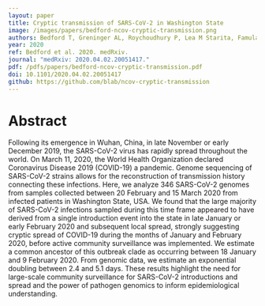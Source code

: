 ```yaml
---
layout: paper
title: Cryptic transmission of SARS-CoV-2 in Washington State
image: /images/papers/bedford-ncov-cryptic-transmission.png
authors: Bedford T, Greninger AL, Roychoudhury P, Lea M Starita, Famulare M, Huang M, Nalla A, Pepper G, Reinhardt A, Xie H, Shrestha L, Nguyen TN, Adler A, Brandstetter E, Cho S, Giroux D, Peter D Han, Fay K, Frazar CD, Ilcisin M, Lacombe K, Lee J, Kiavand A, Richardson M, Sibley TR, Truong M, Wolf CR, Nickerson DA, Rieder MJ, Englund JA, Hadfield J, Hodcroft EB, Huddleston J, Moncla LH, Müller NF, Neher RA, Deng X, Gu W, Federman S, Chiu C, Duchin J, Gautom R, Melly G, Hiatt B, Dykema P, Lindquist S, Queen K, Tao Y, Uehara A, Tong S, MacCannell D, Armstrong GL, Baird GS, Chu HY, Shendure J, Jerome KR.
year: 2020
ref: Bedford et al. 2020. medRxiv.
journal: "medRxiv: 2020.04.02.20051417."
pdf: /pdfs/papers/bedford-ncov-cryptic-transmission.pdf
doi: 10.1101/2020.04.02.20051417
github: https://github.com/blab/ncov-cryptic-transmission
---
```


# Abstract

Following its emergence in Wuhan, China, in late November or early December 2019, the SARS-CoV-2 virus has rapidly spread throughout the world. On March 11, 2020, the World Health Organization declared Coronavirus Disease 2019 (COVID-19) a pandemic. Genome sequencing of SARS-CoV-2 strains allows for the reconstruction of transmission history connecting these infections. Here, we analyze 346 SARS-CoV-2 genomes from samples collected between 20 February and 15 March 2020 from infected patients in Washington State, USA. We found that the large majority of SARS-CoV-2 infections sampled during this time frame appeared to have derived from a single introduction event into the state in late January or early February 2020 and subsequent local spread, strongly suggesting cryptic spread of COVID-19 during the months of January and February 2020, before active community surveillance was implemented. We estimate a common ancestor of this outbreak clade as occurring between 18 January and 9 February 2020. From genomic data, we estimate an exponential doubling between 2.4 and 5.1 days. These results highlight the need for large-scale community surveillance for SARS-CoV-2 introductions and spread and the power of pathogen genomics to inform epidemiological understanding.
